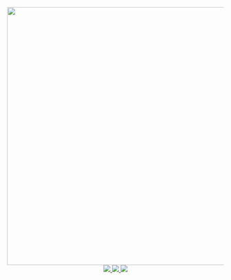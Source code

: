 <div id="header" align="center">
  <img src="assets/gif_MS-transparent.gif" width="600"/>
   <div id="badges">
  <a href="sifmanos.github.io">
    <img src="https://img.shields.io/badge/Personal%20WebPage-00a6ed"/>
  </a>
   <a href="www.linkedin.com/in/sifmanos">
    <img src="https://img.shields.io/badge/LinkedIn-fed766"/>
  </a>
    <a href="https://www.instagram.com/sifmanos_/">
    <img src="https://img.shields.io/badge/Instagram-ee4266"/>
  </a>
</div>
</div>
